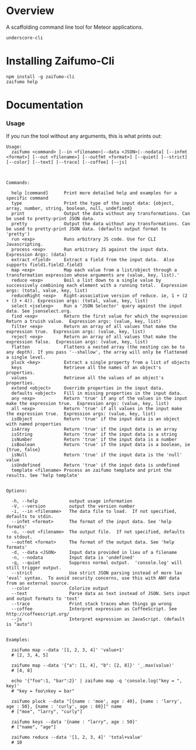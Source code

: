 # Overview

A scaffolding command line tool for Meteor applications.

`underscore-cli`

# Installing Zaifumo-Cli

    npm install -g zaifumo-cli
    zaifumo help

# Documentation

### Usage

If you run the tool without any arguments, this is what prints out:

    Usage:
      zaifumo <command> [--in <filename>|--data <JSON>|--nodata] [--infmt <format>] [--out <filename>] [--outfmt <format>] [--quiet] [--strict] [--color] [--text] [--trace] [--coffee] [--js]



    Commands:

      help [command]      Print more detailed help and examples for a specific command
      type                Print the type of the input data: {object, array, number, string, boolean, null, undefined}
      print               Output the data without any transformations. Can be used to pretty-print JSON data.
      pretty              Output the data without any transformations. Can be used to pretty-print JSON data. (defaults output format to 'pretty')
      run <exp>           Runs arbitrary JS code. Use for CLI Javascripting.
      process <exp>       Run arbitrary JS against the input data.  Expression Args: (data)
      extract <field>     Extract a field from the input data.  Also supports field1.field2.field3
      map <exp>           Map each value from a list/object through a transformation expression whose arguments are (value, key, list).'
      reduce <exp>        Boil a list down to a single value by successively combining each element with a running total.  Expression args: (total, value, key, list)
      reduceRight <exp>   Right-associative version of reduce. ie, 1 + (2 + (3 + 4)). Expression args: (total, value, key, list)
      select <jselexp>    Run a 'JSON Selector' query against the input data. See jsonselect.org.
      find <exp>          Return the first value for which the expression Return a truish value.  Expression args: (value, key, list)
      filter <exp>        Return an array of all values that make the expression true.  Expression args: (value, key, list)
      reject <exp>        Return an array of all values that make the expression false.  Expression args: (value, key, list)
      flatten             Flattens a nested array (the nesting can be to any depth). If you pass '--shallow', the array will only be flattened a single level.
      pluck <key>         Extract a single property from a list of objects
      keys                Retrieve all the names of an object's properties.
      values              Retrieve all the values of an object's properties.
      extend <object>     Override properties in the input data.
      defaults <object>   Fill in missing properties in the input data.
      any <exp>           Return 'true' if any of the values in the input make the expression true.  Expression args: (value, key, list)
      all <exp>           Return 'true' if all values in the input make the expression true.  Expression args: (value, key, list)
      isObject            Return 'true' if the input data is an object with named properties
      isArray             Return 'true' if the input data is an array
      isString            Return 'true' if the input data is a string
      isNumber            Return 'true' if the input data is a number
      isBoolean           Return 'true' if the input data is a boolean, ie {true, false}
      isNull              Return 'true' if the input data is the 'null' value
      isUndefined         Return 'true' if the input data is undefined
      template <filename> Process an zaifumo template and print the results. See 'help template'


    Options:

      -h, --help            output usage information
      -V, --version         output the version number
      -i, --in <filename>   The data file to load.  If not specified, defaults to stdin.
      --infmt <format>      The format of the input data. See 'help formats'
      -o, --out <filename>  The output file.  If not specified, defaults to stdout.
      --outfmt <format>     The format of the output data. See 'help formats'
      -d, --data <JSON>     Input data provided in lieu of a filename
      -n, --nodata          Input data is 'undefined'
      -q, --quiet           Suppress normal output.  'console.log' will still trigger output.
      --strict              Use strict JSON parsing instead of more lax 'eval' syntax.  To avoid security concerns, use this with ANY data from an external source.
      --color               Colorize output
      --text                Parse data as text instead of JSON. Sets input and output formats to 'text'
      --trace               Print stack traces when things go wrong
      --coffee              Interpret expression as CoffeeScript. See http://coffeescript.org/
      --js                  Interpret expression as JavaScript. (default is "auto")


    Examples:

      zaifumo map --data '[1, 2, 3, 4]' 'value+1'
      # [2, 3, 4, 5]

      zaifumo map --data '{"a": [1, 4], "b": [2, 8]}' '_.max(value)'
      # [4, 8]

      echo '{"foo":1, "bar":2}' | zaifumo map -q 'console.log("key = ", key)'
      # "key = foo\nkey = bar"

      zaifumo pluck --data "[{name : 'moe', age : 40}, {name : 'larry', age : 50}, {name : 'curly', age : 60}]" name
      # ["moe", "larry", "curly"]

      zaifumo keys --data '{name : "larry", age : 50}'
      # ["name", "age"]

      zaifumo reduce --data '[1, 2, 3, 4]' 'total+value'
      # 10
